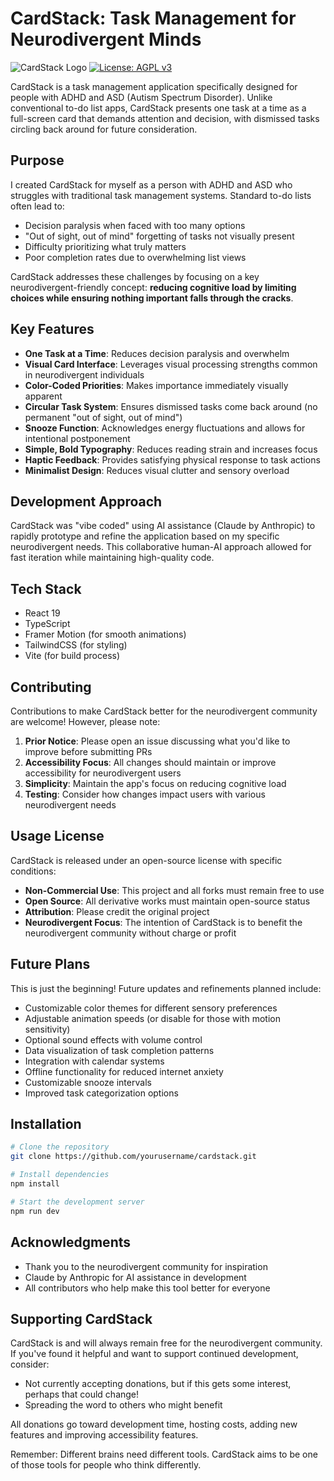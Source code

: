 # CardStack: Task Management for Neurodivergent Minds

![CardStack Logo](public/cardstack-logo.png)
[![License: AGPL v3](https://img.shields.io/badge/License-AGPL%20v3-blue.svg)](https://www.gnu.org/licenses/agpl-3.0)

CardStack is a task management application specifically designed for people with ADHD and ASD (Autism Spectrum Disorder). Unlike conventional to-do list apps, CardStack presents one task at a time as a full-screen card that demands attention and decision, with dismissed tasks circling back around for future consideration.

## Purpose

I created CardStack for myself as a person with ADHD and ASD who struggles with traditional task management systems. Standard to-do lists often lead to:

- Decision paralysis when faced with too many options
- "Out of sight, out of mind" forgetting of tasks not visually present
- Difficulty prioritizing what truly matters
- Poor completion rates due to overwhelming list views

CardStack addresses these challenges by focusing on a key neurodivergent-friendly concept: **reducing cognitive load by limiting choices while ensuring nothing important falls through the cracks**.

## Key Features

- **One Task at a Time**: Reduces decision paralysis and overwhelm
- **Visual Card Interface**: Leverages visual processing strengths common in neurodivergent individuals
- **Color-Coded Priorities**: Makes importance immediately visually apparent
- **Circular Task System**: Ensures dismissed tasks come back around (no permanent "out of sight, out of mind")
- **Snooze Function**: Acknowledges energy fluctuations and allows for intentional postponement
- **Simple, Bold Typography**: Reduces reading strain and increases focus
- **Haptic Feedback**: Provides satisfying physical response to task actions
- **Minimalist Design**: Reduces visual clutter and sensory overload

## Development Approach

CardStack was "vibe coded" using AI assistance (Claude by Anthropic) to rapidly prototype and refine the application based on my specific neurodivergent needs. This collaborative human-AI approach allowed for fast iteration while maintaining high-quality code.

## Tech Stack

- React 19
- TypeScript
- Framer Motion (for smooth animations)
- TailwindCSS (for styling)
- Vite (for build process)

## Contributing

Contributions to make CardStack better for the neurodivergent community are welcome! However, please note:

1. **Prior Notice**: Please open an issue discussing what you'd like to improve before submitting PRs
2. **Accessibility Focus**: All changes should maintain or improve accessibility for neurodivergent users
3. **Simplicity**: Maintain the app's focus on reducing cognitive load
4. **Testing**: Consider how changes impact users with various neurodivergent needs

## Usage License

CardStack is released under an open-source license with specific conditions:

- **Non-Commercial Use**: This project and all forks must remain free to use
- **Open Source**: All derivative works must maintain open-source status
- **Attribution**: Please credit the original project
- **Neurodivergent Focus**: The intention of CardStack is to benefit the neurodivergent community without charge or profit

## Future Plans

This is just the beginning! Future updates and refinements planned include:

- Customizable color themes for different sensory preferences
- Adjustable animation speeds (or disable for those with motion sensitivity)
- Optional sound effects with volume control
- Data visualization of task completion patterns
- Integration with calendar systems
- Offline functionality for reduced internet anxiety
- Customizable snooze intervals
- Improved task categorization options

## Installation

```bash
# Clone the repository
git clone https://github.com/yourusername/cardstack.git

# Install dependencies
npm install

# Start the development server
npm run dev
```

## Acknowledgments

- Thank you to the neurodivergent community for inspiration
- Claude by Anthropic for AI assistance in development
- All contributors who help make this tool better for everyone

## Supporting CardStack

CardStack is and will always remain free for the neurodivergent community. If you've found it helpful and want to support continued development, consider:

- Not currently accepting donations, but if this gets some interest, perhaps that could change!
- Spreading the word to others who might benefit

All donations go toward development time, hosting costs, adding new features and improving accessibility features.

Remember: Different brains need different tools. CardStack aims to be one of those tools for people who think differently.
